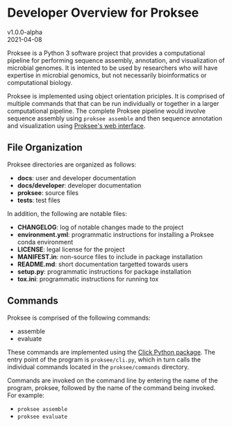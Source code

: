 # Developer Overview for Proksee

v1.0.0-alpha  
2021-04-08

Proksee is a Python 3 software project that provides a computational pipeline for performing sequence assembly, annotation, and visualization of microbial genomes. It is intented to be used by researchers who will have expertise in microbial genomics, but not necessarily bioinformatics or computational biology.

Proksee is implemented using object orientation priciples. It is comprised of multiple commands that that can be run individually or together in a larger computational pipeline. The complete Proksee pipeline would involve sequence assembly using `proksee assemble` and then sequence annotation and visualization using [Proksee's web interface](https://beta.proksee.ca/).

## File Organization

Proksee directories are organized as follows:

- **docs**: user and developer documentation
- **docs/developer**: developer documentation
- **proksee**: source files
- **tests**: test files

In addition, the following are notable files:

- **CHANGELOG**: log of notable changes made to the project
- **environment.yml**: programmatic instructions for installing a Proksee conda environment
- **LICENSE**: legal license for the project
- **MANIFEST.in**: non-source files to include in package installation
- **README.md**: short documentation targetted towards users
- **setup.py**: programmatic instructions for package installation
- **tox.ini**: programmatic instructions for running tox

## Commands

Proksee is comprised of the following commands:

- assemble
- evaluate

These commands are implemented using the [Click Python package](https://click.palletsprojects.com/en/7.x/). The entry point of the program is `proksee/cli.py`, which in turn calls the individual commands located in the `proksee/commands` directory.

Commands are invoked on the command line by entering the name of the program, proksee, followed by the name of the command being invoked. For example:

- `proksee assemble`
- `proksee evaluate`

